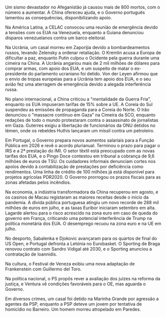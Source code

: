 Um sismo devastador no Afeganistão já causou mais de 800 mortos, com o número a aumentar. A China ofereceu ajuda, e o Governo português lamentou as consequências, disponibilizando apoio.

Na América Latina, a CELAC convocou uma reunião de emergência devido a tensões com os EUA na Venezuela, enquanto a Guiana denunciou disparos venezuelanos contra um barco eleitoral.

Na Ucrânia, um casal morreu em Zaporíjia devido a bombardeamentos russos, levando Zelensky a ordenar retaliação. O Kremlin acusa a Europa de dificultar a paz, enquanto Putin culpou o Ocidente pela guerra durante uma cimeira na China. A Ucrânia angariou mais de 2 mil milhões de dólares para comprar armas, com apoio dos EUA, e um suspeito de matar o ex-presidente do parlamento ucraniano foi detido. Von der Leyen afirmou que o envio de tropas europeias para a Ucrânia tem apoio dos EUA, e o seu avião fez uma aterragem de emergência devido a alegada interferência russa.

No plano internacional, a China criticou a "mentalidade da Guerra Fria", enquanto os EUA impuseram tarifas de 15% sobre a UE. A Coreia do Sul suspendeu as emissões de propaganda para a Coreia do Norte. O Irão denunciou o "massacre contínuo em Gaza" na Cimeira da SCO, enquanto redações de todo o mundo protestaram contra o assassinato de jornalistas em Gaza. Guterres exigiu a libertação de funcionários da ONU detidos no Iémen, onde os rebeldes Huthis lançaram um míssil contra um petroleiro.

Em Portugal, o Governo prepara novos aumentos salariais para a Função Pública em 2026 e revê o acordo plurianual. Terminou o prazo para pagar o IRS e a 2ª prestação do IMI. O setor têxtil está preocupado com as novas tarifas dos EUA, e o Pingo Doce contestou em tribunal a cobrança de 9,6 milhões de euros de TSU. Os cuidadores informais denunciam cortes nos apoios devido à contabilização de prestações por deficiência como rendimentos. Uma linha de crédito de 100 milhões já está disponível para projetos agrícolas PDR2020. O Governo prorrogou os prazos fiscais para as zonas afetadas pelos incêndios.

Na economia, a indústria transformadora da China recuperou em agosto, e os casinos de Macau registaram as maiores receitas desde o início da pandemia. A dívida pública portuguesa atingiu um novo recorde de 288 mil milhões de euros em julho, e as taxas Euribor iniciaram setembro em alta. Lagarde alertou para o risco acrescido na zona euro em caso de queda do governo em França, criticando uma potencial interferência de Trump na política monetária dos EUA. O desemprego recuou na zona euro e na UE em julho.

No desporto, Sabalenka e Djokovic avançaram para os quartos de final do US Open, e Portugal defronta a Letónia no Eurobasket. O Sporting de Braga renovou contrato com Sandro Vidigal até 2030, e o Sporting anunciou a contratação de Ioannidis.

Na cultura, o Festival de Veneza exibiu uma nova adaptação de Frankenstein com Guillermo del Toro.

Na política nacional, o PS propôs rever a avaliação dos juízes na reforma da justiça, e Ventura vê condições favoráveis para o OE, mas aguarda o Governo.

Em diversos crimes, um casal foi detido na Marinha Grande por agressão a agentes da PSP, enquanto a PSP deteve um jovem por tentativa de homicídio no Barreiro. Um homem morreu atropelado em Paredes.